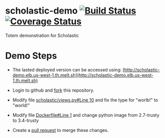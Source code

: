 # scholastic-demo [![Build Status](https://travis-ci.org/totem/scholastic-demo.svg)](https://travis-ci.org/totem/scholastic-demo) [![Coverage Status](https://coveralls.io/repos/totem/scholastic-demo/badge.svg)](https://coveralls.io/r/totem/scholastic-demo)
Totem demonstration for Scholastic

# Demo Steps

* The lasted deployed version can be accessed using:
[http://scholastic-demo.elb.us-west-1.th.melt.sh](http://scholastic-demo.elb.us-west-1.th.melt.sh)

* Login to github and [fork](https://github.com/totem/scholastic-demo/fork) this repository.
* Modify file [scholastic/views.py#Line 10](scholastic/views.py#L10) and fix the type for "worlb!" to "world!"
* Modify file [Dockerfile#Line 1](Dockerfile#L1) and change python image from 2.7-trusty to 3.4-trusty
* Create a [pull request](https://github.com/totem/scholastic-demo/compare) to merge these changes.
